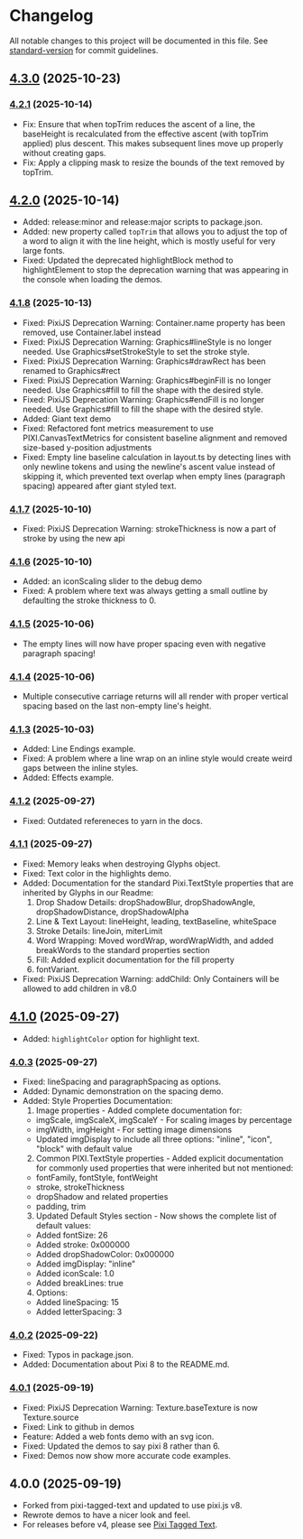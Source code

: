 # Changelog

All notable changes to this project will be documented in this file. See [standard-version](https://github.com/conventional-changelog/standard-version) for commit guidelines.

## [4.3.0](https://github.com/rizen/pixi-glyphs/compare/v4.2.1...v4.3.0) (2025-10-23)

### [4.2.1](https://github.com/rizen/pixi-glyphs/compare/v4.2.0...v4.2.1) (2025-10-14)

- Fix: Ensure that when topTrim reduces the ascent of a line, the baseHeight is recalculated from the effective ascent (with topTrim applied) plus descent. This makes subsequent lines move up properly without creating gaps.
- Fix: Apply a clipping mask to resize the bounds of the text removed by topTrim.

## [4.2.0](https://github.com/rizen/pixi-glyphs/compare/v4.1.8...v4.2.0) (2025-10-14)

- Added: release:minor and release:major scripts to package.json.
- Added: new property called `topTrim` that allows you to adjust the top of a word to align it with the line height, which is mostly useful for very large fonts.
- Fixed: Updated the deprecated highlightBlock method to highlightElement to stop the deprecation warning that was appearing in the console when loading the demos.

### [4.1.8](https://github.com/rizen/pixi-glyphs/compare/v4.1.7...v4.1.8) (2025-10-13)

- Fixed: PixiJS Deprecation Warning: Container.name property has been removed, use Container.label instead
- Fixed: PixiJS Deprecation Warning: Graphics#lineStyle is no longer needed. Use Graphics#setStrokeStyle to set the stroke style.
- Fixed: PixiJS Deprecation Warning: Graphics#drawRect has been renamed to Graphics#rect
- Fixed: PixiJS Deprecation Warning: Graphics#beginFill is no longer needed. Use Graphics#fill to fill the shape with the desired style.
- Fixed: PixiJS Deprecation Warning: Graphics#endFill is no longer needed. Use Graphics#fill to fill the shape with the desired style.
- Added: Giant text demo
- Fixed: Refactored font metrics measurement to use PIXI.CanvasTextMetrics for consistent baseline alignment and removed size-based y-position adjustments
- Fixed: Empty line baseline calculation in layout.ts by detecting lines with only newline tokens and using the newline's ascent value instead of skipping it, which prevented text overlap when empty lines (paragraph spacing) appeared after giant styled text.


### [4.1.7](https://github.com/rizen/pixi-glyphs/compare/v4.1.6...v4.1.7) (2025-10-10)

- Fixed: PixiJS Deprecation Warning: strokeThickness is now a part of stroke by using the new api

### [4.1.6](https://github.com/rizen/pixi-glyphs/compare/v4.1.5...v4.1.6) (2025-10-10)

- Added: an iconScaling slider to the debug demo
- Fixed: A problem where text was always getting a small outline by defaulting the stroke thickness to 0.

### [4.1.5](https://github.com/rizen/pixi-glyphs/compare/v4.1.4...v4.1.5) (2025-10-06)

- The empty lines will now have proper spacing even with negative paragraph spacing!

### [4.1.4](https://github.com/rizen/pixi-glyphs/compare/v4.1.3...v4.1.4) (2025-10-06)

- Multiple consecutive carriage returns will all render with proper vertical spacing based on the last non-empty line's height.

### [4.1.3](https://github.com/rizen/pixi-glyphs/compare/v4.1.2...v4.1.3) (2025-10-03)

- Added: Line Endings example.
- Fixed: A problem where a line wrap on an inline style would create weird gaps between the inline styles.
- Added: Effects example.

### [4.1.2](https://github.com/rizen/pixi-glyphs/compare/v4.1.1...v4.1.2) (2025-09-27)

- Fixed: Outdated refereneces to yarn in the docs.

### [4.1.1](https://github.com/rizen/pixi-glyphs/compare/v4.1.0...v4.1.1) (2025-09-27)

- Fixed: Memory leaks when destroying Glyphs object.
- Fixed: Text color in the highlights demo.
- Added: Documentation for the standard Pixi.TextStyle properties that are inherited by Glyphs in our Readme:
  1. Drop Shadow Details: dropShadowBlur, dropShadowAngle, dropShadowDistance, dropShadowAlpha
  2. Line & Text Layout: lineHeight, leading, textBaseline, whiteSpace
  3. Stroke Details: lineJoin, miterLimit
  4. Word Wrapping: Moved wordWrap, wordWrapWidth, and added breakWords to the standard properties section
  5. Fill: Added explicit documentation for the fill property
  6. fontVariant.
- Fixed: PixiJS Deprecation Warning: addChild: Only Containers will be allowed to add children in v8.0

## [4.1.0](https://github.com/rizen/pixi-glyphs/compare/v4.0.3...v4.1.0) (2025-09-27)

- Added: `highlightColor` option for highlight text.

### [4.0.3](https://github.com/rizen/pixi-glyphs/compare/v4.0.2...v4.0.3) (2025-09-27)

- Fixed: lineSpacing and paragraphSpacing as options.
- Added: Dynamic demonstration on the spacing demo.
- Added: Style Properties Documentation:
  1. Image properties - Added complete documentation for:
    - imgScale, imgScaleX, imgScaleY - For scaling images by percentage
    - imgWidth, imgHeight - For setting image dimensions
    - Updated imgDisplay to include all three options: "inline", "icon", "block" with default value
  2. Common PIXI.TextStyle properties - Added explicit documentation for commonly used properties that were inherited but not mentioned:
    - fontFamily, fontStyle, fontWeight
    - stroke, strokeThickness
    - dropShadow and related properties
    - padding, trim
  3. Updated Default Styles section - Now shows the complete list of default values:
    - Added fontSize: 26
    - Added stroke: 0x000000
    - Added dropShadowColor: 0x000000
    - Added imgDisplay: "inline"
    - Added iconScale: 1.0
    - Added breakLines: true
  4. Options:
    - Added lineSpacing: 15
    - Added letterSpacing: 3

### [4.0.2](https://github.com/rizen/pixi-glyphs/compare/v4.0.1...v4.0.2) (2025-09-22)

- Fixed: Typos in package.json. 
- Added: Documentation about Pixi 8 to the README.md.

### [4.0.1](https://github.com/rizen/pixi-glyphs/compare/v5.0.0...v4.0.1) (2025-09-19)

- Fixed: PixiJS Deprecation Warning: Texture.baseTexture is now Texture.source
- Fixed: Link to github in demos
- Feature: Added a web fonts demo with an svg icon.
- Fixed: Updated the demos to say pixi 8 rather than 6.
- Fixed: Demos now show more accurate code examples.

## 4.0.0 (2025-09-19)

- Forked from pixi-tagged-text and updated to use pixi.js v8.
- Rewrote demos to have a nicer look and feel.
- For releases before v4, please see [Pixi Tagged Text](https://github.com/mimshwright/pixi-tagged-text).
